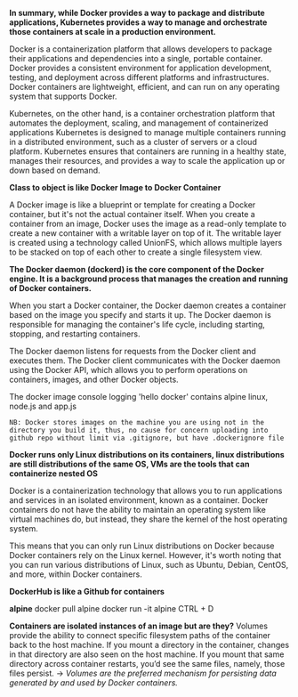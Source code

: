 **In summary, while Docker provides a way to package and distribute applications, Kubernetes provides a way to manage and orchestrate those containers at scale in a production environment.** 

Docker is a containerization platform that allows developers to package their applications and dependencies into a single, portable container. Docker provides a consistent environment for application development, testing, and deployment across different platforms and infrastructures. Docker containers are lightweight, efficient, and can run on any operating system that supports Docker.

Kubernetes, on the other hand, is a container orchestration platform that automates the deployment, scaling, and management of containerized applications Kubernetes is designed to manage multiple containers running in a distributed environment, such as a cluster of servers or a cloud platform. Kubernetes ensures that containers are running in a healthy state, manages their resources, and provides a way to scale the application up or down based on demand.

**Class to object is like Docker Image to Docker Container**

A Docker image is like a blueprint or template for creating a Docker container, but it's not the actual container itself. When you create a container from an image, Docker uses the image as a read-only template to create a new container with a writable layer on top of it. The writable layer is created using a technology called UnionFS, which allows multiple layers to be stacked on top of each other to create a single filesystem view.

**The Docker daemon (dockerd) is the core component of the Docker engine. It is a background process that manages the creation and running of Docker containers.**

When you start a Docker container, the Docker daemon creates a container based on the image you specify and starts it up. The Docker daemon is responsible for managing the container's life cycle, including starting, stopping, and restarting containers.

The Docker daemon listens for requests from the Docker client and executes them. The Docker client communicates with the Docker daemon using the Docker API, which allows you to perform operations on containers, images, and other Docker objects.


The docker image console logging 'hello docker' contains alpine linux, node.js and app.js

    NB: Docker stores images on the machine you are using not in the directory you build it, thus, no cause for concern uploading into github repo without limit via .gitignore, but have .dockerignore file

**Docker runs only Linux distributions on its containers, linux distributions are still distributions of the same OS, VMs are the tools that can containerize nested OS**

Docker is a containerization technology that allows you to run applications and services in an isolated environment, known as a container. Docker containers do not have the ability to maintain an operating system like virtual machines do, but instead, they share the kernel of the host operating system.

This means that you can only run Linux distributions on Docker because Docker containers rely on the Linux kernel. However, it's worth noting that you can run various distributions of Linux, such as Ubuntu, Debian, CentOS, and more, within Docker containers.

**DockerHub is like a Github for containers**

**alpine**
    docker pull alpine
    docker run -it alpine
    CTRL + D

**Containers are isolated instances of an image but are they?**
Volumes provide the ability to connect specific filesystem paths of the container back to the host machine. If you mount a directory in the container, changes in that directory are also seen on the host machine. If you mount that same directory across container restarts, you’d see the same files, namely, those files persist. -> *Volumes are the preferred mechanism for persisting data generated by and used by Docker containers.*